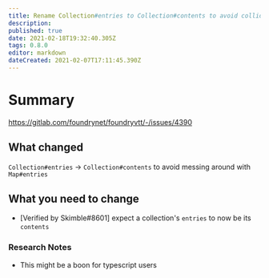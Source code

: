 ```yaml
---
title: Rename Collection#entries to Collection#contents to avoid colliding/overriding the default Map#entries behavior with a differently behaved property
description: 
published: true
date: 2021-02-18T19:32:40.305Z
tags: 0.8.0
editor: markdown
dateCreated: 2021-02-07T17:11:45.390Z
---
```


# Summary
https://gitlab.com/foundrynet/foundryvtt/-/issues/4390

## What changed

`Collection#entries` -> `Collection#contents` to avoid messing around with `Map#entries`

## What you need to change

- [Verified by Skimble#8601] expect a collection's `entries` to now be its `contents`

### Research Notes

- This might be a boon for typescript users